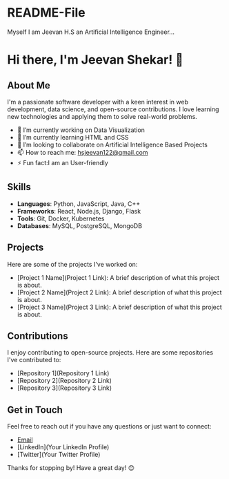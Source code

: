 # README-File
Myself I am Jeevan H.S an Artificial Intelligence Engineer...
# Hi there, I'm Jeevan Shekar! 👋

## About Me
I'm a passionate software developer with a keen interest in web development, data science, and open-source contributions. I love learning new technologies and applying them to solve real-world problems.

- 🔭 I’m currently working on Data Visualization
- 🌱 I’m currently learning HTML and CSS
- 👯 I’m looking to collaborate on Artificial Intelligence Based Projects
- 📫 How to reach me: hsjeevan122@gmail.com
- ⚡ Fun fact:I am an User-friendly

## Skills
- **Languages**: Python, JavaScript, Java, C++
- **Frameworks**: React, Node.js, Django, Flask
- **Tools**: Git, Docker, Kubernetes
- **Databases**: MySQL, PostgreSQL, MongoDB

## Projects
Here are some of the projects I've worked on:
- [Project 1 Name](Project 1 Link): A brief description of what this project is about.
- [Project 2 Name](Project 2 Link): A brief description of what this project is about.
- [Project 3 Name](Project 3 Link): A brief description of what this project is about.

## Contributions
I enjoy contributing to open-source projects. Here are some repositories I've contributed to:
- [Repository 1](Repository 1 Link)
- [Repository 2](Repository 2 Link)
- [Repository 3](Repository 3 Link)

## Get in Touch
Feel free to reach out if you have any questions or just want to connect:
- [Email](mailto:your-email@example.com)
- [LinkedIn](Your LinkedIn Profile)
- [Twitter](Your Twitter Profile)

Thanks for stopping by! Have a great day! 😊
